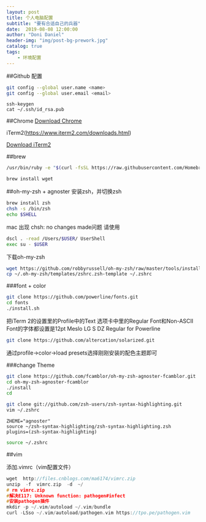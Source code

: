 ```yaml
---
layout: post
title: 个人电脑配置
subtitle: "要有合适自己的兵器"
date:  2019-08-08 12:00:00
author: "Doni Daniel"
header-img: "img/post-bg-prework.jpg"
catalog: true
tags: 
    - 环境配置
---
```



##Github 配置

```sh
git config --global user.name <name>
git config --global user.email <email>
```
```
ssh-keygen
cat ~/.ssh/id_rsa.pub
```
##Chrome 
[Download Chrome](http://m6.pc6.com/xuh6/google760.dmg)

iTerm2(https://www.iterm2.com/downloads.html)

[Download iTerm2](https://iterm2.com/downloads/stable/iTerm2-3_3_0.zip)

##brew
```sh
/usr/bin/ruby -e "$(curl -fsSL https://raw.githubusercontent.com/Homebrew/install/master/install)"
```
```sh
brew install wget
```
##oh-my-zsh + agnoster
安装zsh，并切换zsh

```sh
brew install zsh
chsh -s /bin/zsh
echo $SHELL
```
mac 出现 chsh: no changes made问题
请使用

```sh
dscl . -read /Users/$USER/ UserShell
exec su - $USER
```
下载oh-my-zsh

```sh
wget https://github.com/robbyrussell/oh-my-zsh/raw/master/tools/install.sh -O - | sh
cp ~/.oh-my-zsh/templates/zshrc.zsh-template ~/.zshrc
```
###font + color

```sh
git clone https://github.com/powerline/fonts.git
cd fonts
./install.sh
```
把iTerm 2的设置里的Profile中的Text 选项卡中里的Regular Font和Non-ASCII Font的字体都设置是12pt Meslo LG S DZ Regular for Powerline

```sh
git clone https://github.com/altercation/solarized.git
```
通过profile->color->load presets选择刚刚安装的配色主题即可

###change Theme

```sh
git clone https://github.com/fcamblor/oh-my-zsh-agnoster-fcamblor.git
cd oh-my-zsh-agnoster-fcamblor
./install
cd
```
```sh 
git clone git://github.com/zsh-users/zsh-syntax-highlighting.git
vim ~/.zshrc
```
```
ZHEME="agnoster"
source ~/zsh-syntax-highlighting/zsh-syntax-highlighting.zsh
plugins=(zsh-syntax-highlighting)
```
```sh
source ~/.zshrc
```

##vim 

添加.vimrc（vim配置文件）
```c
wget  http://files.cnblogs.com/ma6174/vimrc.zip
unzip  -f  vimrc.zip  -d  ~/
# rm vimrc.zip
#解决E117: Unknown function: pathogen#infect
#安装pathogen插件
mkdir -p ~/.vim/autoload ~/.vim/bundle
curl -LSso ~/.vim/autoload/pathogen.vim https://tpo.pe/pathogen.vim
```
